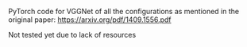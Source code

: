 PyTorch code for VGGNet of all the configurations as mentioned in the original paper: https://arxiv.org/pdf/1409.1556.pdf

Not tested yet due to lack of resources
